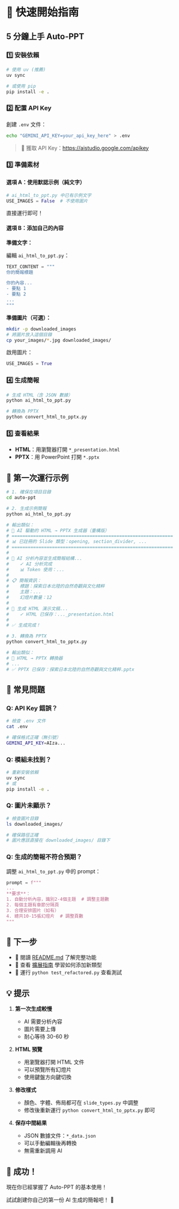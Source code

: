 # 🚀 快速開始指南

## 5 分鐘上手 Auto-PPT

### 1️⃣ 安裝依賴

```bash
# 使用 uv (推薦)
uv sync

# 或使用 pip
pip install -e .
```

### 2️⃣ 配置 API Key

創建 `.env` 文件：

```bash
echo "GEMINI_API_KEY=your_api_key_here" > .env
```

> 🔑 獲取 API Key：https://aistudio.google.com/apikey

### 3️⃣ 準備素材

#### 選項 A：使用默認示例（純文字）

```python
# ai_html_to_ppt.py 中已有示例文字
USE_IMAGES = False  # 不使用圖片
```

直接運行即可！

#### 選項 B：添加自己的內容

**準備文字：**

編輯 `ai_html_to_ppt.py`：

```python
TEXT_CONTENT = """
你的簡報標題

你的內容...
- 要點 1
- 要點 2
...
"""
```

**準備圖片（可選）：**

```bash
mkdir -p downloaded_images
# 將圖片放入這個目錄
cp your_images/*.jpg downloaded_images/
```

啟用圖片：
```python
USE_IMAGES = True
```

### 4️⃣ 生成簡報

```bash
# 生成 HTML（含 JSON 數據）
python ai_html_to_ppt.py

# 轉換為 PPTX
python convert_html_to_pptx.py
```

### 5️⃣ 查看結果

- **HTML**：用瀏覽器打開 `*_presentation.html`
- **PPTX**：用 PowerPoint 打開 `*.pptx`

## 🎯 第一次運行示例

```bash
# 1. 確保在項目目錄
cd auto-ppt

# 2. 生成示例簡報
python ai_html_to_ppt.py

# 輸出類似：
# 🎨 AI 驅動的 HTML → PPTX 生成器（重構版）
# ============================================================
# 📊 已註冊的 Slide 類型：opening, section_divider, ...
# ============================================================
# 
# 🤖 AI 分析內容並生成簡報結構...
#    ✓ AI 分析完成
#    📊 Token 使用：...
# 
# 📋 簡報資訊：
#    標題：探索日本北陸的自然奇觀與文化精粹
#    主題：...
#    幻燈片數量：12
# 
# 🎨 生成 HTML 演示文稿...
#    ✓ HTML 已保存：..._presentation.html
# 
# ✅ 生成完成！

# 3. 轉換為 PPTX
python convert_html_to_pptx.py

# 輸出類似：
# 🎨 HTML → PPTX 轉換器
# ...
# ✅ PPTX 已保存：探索日本北陸的自然奇觀與文化精粹.pptx
```

## 📝 常見問題

### Q: API Key 錯誤？

```bash
# 檢查 .env 文件
cat .env

# 確保格式正確（無引號）
GEMINI_API_KEY=AIza...
```

### Q: 模組未找到？

```bash
# 重新安裝依賴
uv sync
# 或
pip install -e .
```

### Q: 圖片未顯示？

```bash
# 檢查圖片目錄
ls downloaded_images/

# 確保路徑正確
# 圖片應該直接在 downloaded_images/ 目錄下
```

### Q: 生成的簡報不符合預期？

調整 `ai_html_to_ppt.py` 中的 prompt：

```python
prompt = f"""
...
**要求**：
1. 自動分析內容，識別2-4個主題  # 調整主題數
2. 每個主題有章節分隔頁
3. 合理安排圖片（如有）
4. 總共10-15張幻燈片  # 調整頁數
"""
```

## 🎨 下一步

- 📖 閱讀 [README.md](README.md) 了解完整功能
- 🔧 查看 [擴展指南](cursor_agent_md/EXTENSIBILITY_GUIDE.md) 學習如何添加新類型
- 🎯 運行 `python test_refactored.py` 查看測試

## 💡 提示

1. **第一次生成較慢**
   - AI 需要分析內容
   - 圖片需要上傳
   - 耐心等待 30-60 秒

2. **HTML 預覽**
   - 用瀏覽器打開 HTML 文件
   - 可以預覽所有幻燈片
   - 使用鍵盤方向鍵切換

3. **修改樣式**
   - 顏色、字體、佈局都可在 `slide_types.py` 中調整
   - 修改後重新運行 `python convert_html_to_pptx.py` 即可

4. **保存中間結果**
   - JSON 數據文件：`*_data.json`
   - 可以手動編輯後再轉換
   - 無需重新調用 AI

## 🎉 成功！

現在你已經掌握了 Auto-PPT 的基本使用！

試試創建你自己的第一份 AI 生成的簡報吧！ 🚀
